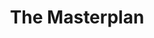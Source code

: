 ---
title: The Masterplan
developer: Shark Punch
description: A tactical team-based game where you plan and execute bank robberies and heists. The 2D top-down view gives you an overview of what's happening at any given moment, allowing you to be a real criminal mastermind.
image: TheMasterplan.jpg
link: http://store.steampowered.com/app/313080/
windows: http://store.steampowered.com/app/313080/
mac: http://store.steampowered.com/app/313080/
linux: http://store.steampowered.com/app/313080/
featured: true
---